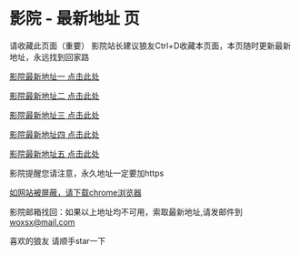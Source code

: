# 影院 - 最新地址 页

请收藏此页面（重要）
影院站长建议狼友Ctrl+D收藏本页面，本页随时更新最新地址，永远找到回家路

[影院最新地址一 点击此处](https://5nqgkk.top/) 

[影院最新地址二 点击此处](https://5mpatv.top/) 

[影院最新地址三 点击此处](https://5zvuxq.top/) 

[影院最新地址四 点击此处](https://5mpatv.top/) 

[影院最新地址五 点击此处](https://5nqgkk.top/) 

影院提醒您请注意，永久地址一定要加https

[如网站被屏蔽，请下载chrome浏览器](https://8xe23.com/chrome_93.0.4577.82.apk) 

影院邮箱找回：如果以上地址均不可用，索取最新地址,请发邮件到 woxsx@mail.com

喜欢的狼友 请顺手star一下
